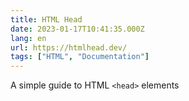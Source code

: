 ```yaml
---
title: HTML Head
date: 2023-01-17T10:41:35.000Z
lang: en
url: https://htmlhead.dev/
tags: ["HTML", "Documentation"]
---
```


A simple guide to HTML `<head>` elements
